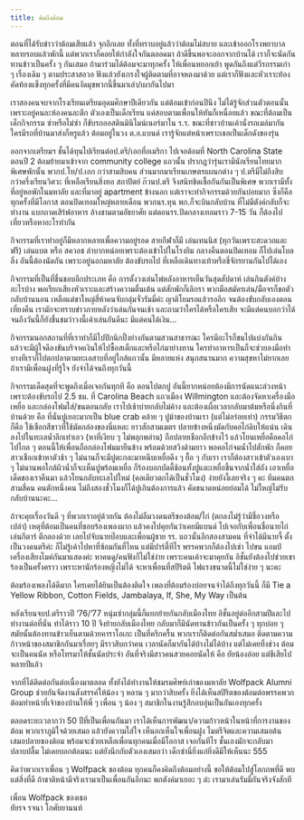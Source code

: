 ```yaml
---
title: คิดถึงต้อม
---
```



ตอนที่ได้รับข่าวว่าต้อมเสียแล้ว จุกอึกเลย ทั้งที่ทราบอยู่แล้วว่าต้อมไม่สบาย และเข้าออกโรงพยาบาลหลายรอบแล้วพักนี้ แต่พวกเราก็คอยให้กำลังใจกันตลอดมา ถ้าดีขึ้นพอจะออกจากบ้านได้ เราก็จะนัดกันทานข้าวเป็นครั้ง ๆ กันเสมอ ถ้ามาร่วมได้ต้อมจะมาทุกครั้ง ให้เพื่อนหยอกเย้า พูดกันถึงแต่วีรกรรมเก่า ๆ เรื่องเดิม ๆ ตามประสาสอวอ ฟังแล้วยังเกรงใจผู้ติดตามที่อาจหลงมาด้วย แต่เราก็ฟังและหัวเราะท้องคัดท้องแข็งทุกครั้งที่มีคนงัดมุขพวกนี้ขึ้นมาเล่า/เผากันไปมา

เราสองคนจบจากโรงเรียนเตรียมอุดมศึกษาปีเดียวกัน  แต่ต้อมเข้าก่อนปีนึง  ไม่ได้รู้จักส่วนตัวตอนนั้น เพราะอยู่คนละห้องคนละตึก  ตัวเองเป็นเด็กเรียน แค่สอบตามเพื่อนให้ทันก็เหนื่อยแล้ว ขณะที่ต้อมเป็นเด็กกิจกรรม ซ่าหรือไม่ซ่า ก็ขับรถออสตินมินิไมน์เนอร์มาใน ร.ร. ขณะที่ชาวบ้านเค้านั่งรถเมล์มากัน ใครมีรถที่บ้านมาส่งก็หรูแล้ว ต้อมอยู่ในวง ต.อ.แบนด์ เรารู้จักแต่หน้าเพราะเธอเป็นเด็กดังของรุ่น

ออกจากเตรียมฯ ชั้นได้ทุนไปเรียนต่อป.ตรี/เอกที่อเมริกา ไปเจอต้อมที่ North Carolina State ตอนปี 2 ต้อมย้ายมาเข้าจาก community college แถวนั้น ปรากฎว่ารุ่นเรามีนักเรียนไทยมากพิเศษพักนั้น พวกป.โท/ป.เอก กว่าสามสิบคน ส่วนมากมาเรียนเกษตรแผนกต่าง ๆ ป.ตรีมีไม่ถึงสิบ กว่าครึ่งเรียนวิศวะ ที่เหลือเรียนสิ่งทอ สถาปัตย์  ก๊วนป.ตรี จึงสนิทชิดเชื้อกันกันเป็นพิเศษ  พวกเรามีทั้งที่อยู่หอพักในมหาลัย และที่มาอยู่ apartment ข้างนอก แต่เราจะทำกิจกรรมด้วยกันบ่อยมาก  ซึ่งก็คือทุกครั้งที่มีโอกาส  ตอนปิดเทอมใหญ่หลายเดือน  พวกนร.ทุน พก.ก็จะบินกลับบ้าน ที่ไม่มีตังค์กลับก็จะทำงาน  แบกถาดเสิร์ฟอาหาร ล้างชามตามอัธยาศัย  แต่ตอนรร.ปิดกลางเทอมราว  7-15 วัน ก็ต้องไปเที่ยวหรือหาอะไรทำกัน

กิจกรรมที่เราทำอยู่ก็มีหลากหลายเพื่อความอยู่รอด  สายกีฬาก็มี เล่นเทนนิส (ทุกวันเพราะสะดวกและฟรี) เล่นแบต หรือ สควอช  ลำบากหน่อยเพราะต้องเข้าไปในโรงยิม กลางคืนตอนปิดเทอม  ก็ไปเล่นโบลลิ่ง  อันนี้ต้องนัดกัน เพราะอยู่นอกมหาลัย  ต้องขับรถไป ที่เหลือเดินทางเท้าหรือขี่จักรยานกันไปได้เอง

กิจกรรมที่เป็นที่ชื่นชอบอีกประเภท คือ การตั้งวงเล่นไพ่หลังอาหารเย็นวันสุดสัปดาห์  เล่นกินตังค์บ้างอะไรบ้าง พอเรียกเสียงหัวเราะและสร้างความตื่นเต้น  แต่สักพักก็เลิกรา พวกมือสมัครเล่น/มือจรก็ขอตัวกลับบ้านนอน  เหลือแต่ขาใหญ่สี่ห้าคนจับกลุ่มจั่วรัมมี่ค่ะ  ญาติโยมรอแล้วรออีก จนต้องขับกลับเองตอนเที่ยงคืน  เรามักจะทราบข่าวภายหลังว่าเล่นกันจนเช้า  และถามว่าใครได้หรือใครเสีย  จะมีแต่คนบอกว่าได้  จนถึงวันนี้ก็ยังชื่นชมว่าวงนี้เค้าเล่นกันดีนะ  มีแต่คนได้เงิน…

กิจกรรมนอกสถานที่ที่เราทำก็มีไปปิกนิกปิ้งย่างกันตามสวนสาธารณะ  ใครมีอะไรก็ขนไปแบ่งกันกิน  แล้วจะมีผู้ใจดีลงขันบริจาคเงินให้ไปซื้อสเต็กและหรือไก่มาย่างทาน  ใครทำอาหารเป็นก็จะช่วยลงมือทำ  บางทีเราก็ไปตกปลาตามทะเลสาบที่อยู่ใกล้แถวนั้น  มีหลายแห่ง สนุกสนานมาก ความสุขหาไม่ยากเลยถ้าเรามีเพื่อนฝูงที่รู้ใจ ยังจำได้จนถึงทุกวันนี้

กิจกรรมเด็ดสุดที่จะพูดถึงเมื่อเจอกันทุกที  คือ ตอนไปตกปู  อันนี้ยากหน่อยต้องมีการนัดแนะล่วงหน้า เพราะต้องขับรถไป 2.5 ชม. ที่ Carolina Beach แถวเมือง Willmington และต้องจัดหาเครื่องมือ เหยื่อ และกล่องโฟมใส่/ขนตอนกลับ  เราไปเช้าบ่ายกลับไม่ค้าง  และต้องเผื่อเวลากลับมาต้มหรือนึ่งกินที่บ้านด้วย  คือ ที่นั่นปูเยอะมากเป็น  blue crab คล้าย ๆ ปูม้าของบ้านเรา (แต่ไม่อร่อยเท่า) กรรมวิธีตกก็คือ  ใช้เชือกสีขาวที่ใช้มัดกล่องของนี่แหละ  ยาวสักสามเมตร  ปลายข้างหนึ่งมัดกับคอไก่ดิบให้แน่น  เดินลงไปในทะเลน้ำลึกเท่าเอว  (หาที่เงียบ ๆ  ไม่พลุกพล่าน)  ถือปลายเชือกอีกข้างไว้  แล้วโยนเหยื่อคือคอไก่ไปไกล ๆ  ตอนนี้ให้เพื่อนถือกล่องโฟมมายืนข้าง  พร้อมด้วยสวิงด้ามยาว  พอคอไก่จมน้ำไปสักพัก ก็คอยสาวเชือกเข้าหาตัวช้า ๆ ไม่นานก็จะมีปูตะกละมาหนีบเหยื่อดึง ๆ ยื้อ ๆ กับเรา  เราก็ต้องสาวเข้าตัวเองเบา ๆ  ไม่นานพอใกล้ผิวน้ำก็จะเห็นปูพร้อมเหยื่อ ก็ร้องบอกบัดดี้ช้อนทั้งปูและเหยื่อขึ้นจากน้ำใส่ถัง  เอาเหยื่อเด็ดของเราคืนมา  แล้วโยนกลับทะเลไปใหม่ (คอเดียวตกได้เป็นชั่วโมง) ง่ายยังงี้เลยจริง ๆ คะ  ทีมคนตกสามสี่คน คนตักหนึ่งคน ไม่ถึงสองชั่วโมงก็ได้ปูเกินต้องการแล้ว  คัดขนาดหน่อยย่อมได้  ไม่ใหญ่ไม่รับกลับบ้านนะคะ…

ถ้าจะคุยเรื่องวันดี ๆ ที่พวกเราอยู่ด้วยกัน ต้องไม่ลืมวงดนตรีของต้อม/ไก่ (ตกลงไม่รู้ว่ามีชื่อวงหรือเปล่า)  เหตุที่ต้อมเป็นคนที่ชอบร้องเพลงมาก แล้วคงไปคุยกันว่าเคยมีแบนด์  ไปเจอกับเพื่อนชื่อนายไก่ เล่นกีตาร์ ตีกลองด้วย  เลยไปจับนายป๊อบและเพื่อนผู้ชาย รร. แถวนั้นอีกสองสามคน  ที่จำได้มีนายจี้ ตั้งเป็นวงดนตรีค่ะ  ก็ไม่รู้เค้าไปหาที่ซ้อมกันที่ไหน  แต่มีปาร์ตี้ทีไร  พรรคพวกก็ต้องไปเช่า ไปขน แอมป์ เครื่องเสียงไมค์กันมาแสดงค่ะ  หาคนดู/คนฟังก็ไม่ใช่ง่าย  เพราะคนเค้าจะมาคุยกัน  อิชั้นยังต้องไปช่วยเขาร้องเป็นครั้งคราว  เพราะหานักร้องหญิงไม่ได้  จะหาเพื่อนที่สปีริตดี ไฟแรงขนาดนี้ไม่ใช่ง่าย ๆ นะคะ

ต้อมร้องเพลงได้ดีมาก ใครเคยได้ยินเป็นต้องติดใจ เพลงที่ต้อมร้องบ่อยจนจำได้ถึงทุกวันนี้  ก็มี Tie a Yellow Ribbon, Cotton Fields, Jambalaya, If, She, My Way เป็นต้น  

หลังเรียนจบป.ตรีราวปี ‘76/’77  หนุ่มซ่ากลุ่มนี้ก็แยกย้ายกันกลับเมืองไทย  อิชั้นอยู่ต่ออีกสามปีและไปทำงานต่อที่นั่น  ทำได้ราว 10 ปี จึงย้ายกลับเมืองไทย  กลับมาก็มีนัดทานข้าวกันเป็นครั้ง ๆ ทุกบ่อย ๆ  สมัยนั้นต้องทานข้าวเย็นตามด้วยคาราโอเกะ เป็นที่ครึกครื้น พวกเราก็ติดต่อกันสม่ำเสมอ  ติดตามความก้าวหน้าของสมาชิกกันมาเรื่อยๆ  มีราวสิบกว่าคน  เวลานัดก็มากันได้บ้างไม่ได้บ้าง  แต่ไม่เคยทิ้งช่วง  ต้อมจะเป็นคนนัด  หรือโทรมาให้ชั้นนัดประจำ  อันที่จริงมีสาวคนสวยคอยนัดให้ คือ ยัยน้องอ๋อย  แต่ชีเสียไปหลายปีแล้ว

จากที่ได้ติดต่อกันต่อเนื่องมาตลอด  ทั้งยังได้ทำงานให้ชมรมศิษย์เก่าของมหาลัย  Wolfpack Alumni Group ช่วยกันจัดงานสังสรรค์ให้น้อง ๆ หลาน ๆ มากว่าสิบครั้ง  ยิ่งได้เห็นสปิริตของต้อมต่อพรรคพวก ต้อมทำหน้าที่เจ้าของบ้านให้พี่ ๆ  เพื่อน ๆ  น้อง ๆ สมาชิกในงานรู้สึกอบอุ่นเป็นกันเองทุกครั้ง

ตลอดระยะเวลากว่า 50 ปีที่เป็นเพื่อนกันมา เราได้เห็นการพัฒนา/ความก้าวหน้าในหน้าที่การงานของต้อม พวกเราภูมิใจด้วยเสมอ  แล้วยังความใส่ใจ  เห็นอกเห็นใจเพื่อนฝูง ไมตรีจิตและความเสมอต้นเสมอปลายของต้อม  พร้อมจะช่วยเหลือเพื่อนทุกคนเมื่อมีโอกาส  เจอกันทีไร ชั้นเองมักจะกลับมาปลาบปลื้ม  ไม่เคยบอกต้อมนะ แต่ยังนึกกับตัวเองเสมอว่า  เด็กซ่านี่ยิ่งแก่ยิ่งดีมีให้เห็นนะ  555

คิดว่าพวกเราเพื่อน ๆ Wolfpack ของต้อม ทุกคนก็คงคิดถึงต้อมอย่างนี้  ขอให้ต้อมไปสู่โลกภพที่ดี พบแต่สิ่งที่ดี  ถ้าชาติหน้ามีจริงเรามาเป็นเพื่อนกันอีกนะ  พกตังค์มาเยอะ ๆ ล่ะ เรามาเล่นรัมมี่กันจริงจังสักที

เพื่อน Wolfpack ของเธอ  
ยัยรจ รจนา โกศัยยานนท์
